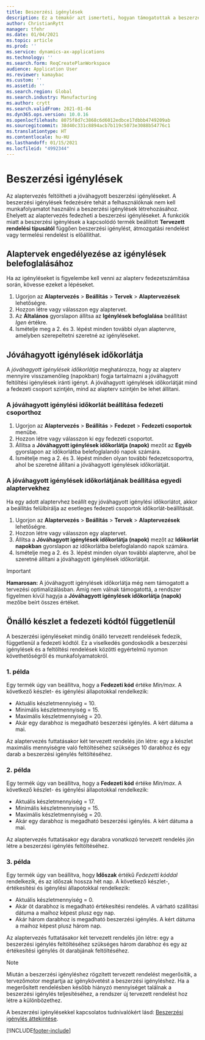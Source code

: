 ```yaml
---
title: Beszerzési igénylések
description: Ez a témakör azt ismerteti, hogyan támogatottak a beszerzési igénylések a tervezési optimalizálásban.
author: ChristianRytt
manager: tfehr
ms.date: 01/04/2021
ms.topic: article
ms.prod: ''
ms.service: dynamics-ax-applications
ms.technology: ''
ms.search.form: ReqCreatePlanWorkspace
audience: Application User
ms.reviewer: kamaybac
ms.custom: ''
ms.assetid: ''
ms.search.region: Global
ms.search.industry: Manufacturing
ms.author: crytt
ms.search.validFrom: 2021-01-04
ms.dyn365.ops.version: 10.0.16
ms.openlocfilehash: 8075f8d7c3868c6d6012edbce17dbbb4749209ab
ms.sourcegitcommit: 38d40c331c8894acb7b119c5073e3088b54776c1
ms.translationtype: HT
ms.contentlocale: hu-HU
ms.lasthandoff: 01/15/2021
ms.locfileid: "4992344"
---
```

# <a name="purchase-requisitions"></a>Beszerzési igénylések

Az alaptervezés feltöltheti a jóváhagyott beszerzési igényléseket. A beszerzési igénylések fedezésére tehát a felhasználóknak nem kell munkafolyamatot használni a beszerzési igénylések létrehozásához. Ehelyett az alaptervezés fedezheti a beszerzési igényléseket. A funkciók miatt a beszerzési igénylések a kapcsolódó termék beállított **Tervezett rendelési típusától** függően beszerzési igénylést, átmozgatási rendelést vagy termelési rendelést is előállíthat.

## <a name="enable-master-plans-to-include-requisitions"></a>Alaptervek engedélyezése az igénylések belefoglalásához

Ha az igényléseket is figyelembe kell venni az alapterv fedezetszámítása során, kövesse ezeket a lépéseket.

1. Ugorjon az **Alaptervezés** \> **Beállítás** \> **Tervek** \> **Alaptervezések** lehetőségre.
1. Hozzon létre vagy válasszon egy alaptervet.
1. Az **Általános** gyorslapon állítsa az **Igénylések befoglalása** beállítást *Igen* értékre.
1. Ismételje meg a 2. és 3. lépést minden további olyan alaptervre, amelyben szerepeltetni szeretné az igényléseket.

## <a name="approved-requisitions-time-fence"></a>Jóváhagyott igénylések időkorlátja

A *jóváhagyott igénylések időkorlátja* meghatározza, hogy az alapterv mennyire visszamenőleg (napokban) fogja tartalmazni a jóváhagyott feltöltési igénylések iránti igényt. A jóváhagyott igénylések időkorlátját mind a fedezeti csoport szintjén, mind az alapterv szintjén be lehet állítani.

### <a name="set-the-approved-requisitions-time-fence-for-a-coverage-group"></a>A jóváhagyott igénylési időkorlát beállítása fedezeti csoporthoz

1. Ugorjon az **Alaptervezés** \> **Beállítás** \> **Fedezet** \> **Fedezeti csoportok** menübe.
1. Hozzon létre vagy válasszon ki egy fedezeti csoportot.
1. Állítsa a **Jóváhagyott igénylések időkorlátja (napok)** mezőt az **Egyéb** gyorslapon az időkorlátba belefoglalandó napok számára.
1. Ismételje meg a 2. és 3. lépést minden olyan további fedezetcsoportra, ahol be szeretné állítani a jóváhagyott igénylések időkorlátját.

### <a name="set-the-approved-requisitions-time-fence-for-individual-master-plans"></a>A jóváhagyott igénylések időkorlátjának beállítása egyedi alaptervekhez

Ha egy adott alaptervhez beállít egy jóváhagyott igénylési időkorlátot, akkor a beállítás felülbírálja az esetleges fedezeti csoportok időkorlát-beállítását.

1. Ugorjon az **Alaptervezés** \> **Beállítás** \> **Tervek** \> **Alaptervezések** lehetőségre.
1. Hozzon létre vagy válasszon egy alaptervet.
1. Állítsa a **Jóváhagyott igénylések időkorlátja (napok)** mezőt az **Időkorlát napokban** gyorslapon az időkorlátba belefoglalandó napok számára.
1. Ismételje meg a 2. és 3. lépést minden olyan további alaptervre, ahol be szeretné állítani a jóváhagyott igénylések időkorlátját.

> [!IMPORTANT]
> **Hamarosan:** A jóváhagyott igénylések időkorlátja még nem támogatott a tervezési optimalizálásban. Amíg nem válnak támogatottá, a rendszer figyelmen kívül hagyja a **Jóváhagyott igénylések időkorlátja (napok)** mezőbe beírt összes értéket.

## <a name="independent-supply-regardless-of-coverage-code"></a>Önálló készlet a fedezeti kódtól függetlenül

A beszerzési igényléseket mindig önálló tervezett rendelések fedezik, függetlenül a fedezeti kódtól. Ez a viselkedés gondoskodik a beszerzési igénylések és a feltöltési rendelések közötti egyértelmű nyomon követhetőségről és munkafolyamatokról.

### <a name="example-1"></a>1. példa

Egy termék úgy van beállítva, hogy a **Fedezeti kód** értéke *Min/max*. A következő készlet- és igénylési állapotokkal rendelkezik:

- Aktuális készletmennyiség = 10.
- Minimális készletmennyiség = 15.
- Maximális készletmennyiség = 20.
- Akár egy darabhoz is megadható beszerzési igénylés. A kért dátuma a mai.

Az alaptervezés futtatásakor két tervezett rendelés jön létre: egy a készlet maximális mennyiségre való feltöltéséhez szükséges 10 darabhoz és egy darab a beszerzési igénylés feltöltéséhez.

### <a name="example-2"></a>2. példa

Egy termék úgy van beállítva, hogy a **Fedezeti kód** értéke *Min/max*. A következő készlet- és igénylési állapotokkal rendelkezik:

- Aktuális készletmennyiség = 17.
- Minimális készletmennyiség = 15.
- Maximális készletmennyiség = 20.
- Akár egy darabhoz is megadható beszerzési igénylés. A kért dátuma a mai.

Az alaptervezés futtatásakor egy darabra vonatkozó tervezett rendelés jön létre a beszerzési igénylés feltöltéséhez.

### <a name="example-3"></a>3. példa

Egy termék úgy van beállítva, hogy **Időszak** értékű *Fedezetti kóddal* rendelkezik, és az időszak hossza hét nap. A következő készlet-, értékesítési és igénylési állapotokkal rendelkezik:

- Aktuális készletmennyiség = 0.
- Akár öt darabhoz is megadható értékesítési rendelés. A várható szállítási dátuma a maihoz képest plusz egy nap.
- Akár három darabhoz is megadható beszerzési igénylés. A kért dátuma a maihoz képest plusz három nap.

Az alaptervezés futtatásakor két tervezett rendelés jön létre: egy a beszerzési igénylés feltöltéséhez szükséges három darabhoz és egy az értékesítési igénylés öt darabjának feltöltéséhez.

> [!NOTE]
> Miután a beszerzési igényléshez rögzített tervezett rendelést megerősítik, a tervezőmotor megtartja az igénykövetést a beszerzési igényléshez. Ha a megerősített rendelésben később hiányzó mennyiséget találnak a beszerzési igénylés teljesítéséhez, a rendszer új tervezett rendelést hoz létre a különbözethez.

A beszerzési igénylésekkel kapcsolatos tudnivalókért lásd: [Beszerzési igénylés áttekintése](../../procurement/purchase-requisitions-overview.md).


[!INCLUDE[footer-include](../../../includes/footer-banner.md)]